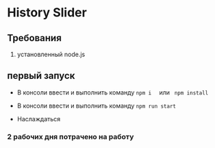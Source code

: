 # History Slider
## Требования
1) установленный node.js

## первый запуск

- В консоли ввести и выполнить команду ```npm i  ``` или ``` npm install```

- В консоли ввести и выполнить команду ```npm run start ```

- Наслаждаться 

### 2 рабочих дня потрачено на работу